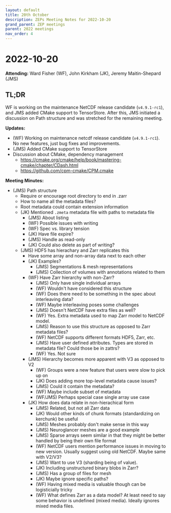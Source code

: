 ```yaml
---
layout: default
title: 20th October
description: ZEPs Meeting Notes for 2022-10-20
grand_parent: ZEP meetings
parent: 2022 meetings
nav_order: 4
---
```


# 2022-10-20

**Attending:** Ward Fisher (WF), John Kirkham (JK), Jeremy Maitin-Shepard (JMS)

## TL;DR

WF is working on the maintenance NetCDF release candidate (`v4.9.1-rc1`), and JMS added CMake support to TensorStore. After this, JMS initiated a discussion on Path structure and was stretched for the remaining meeting.

**Updates:**

- (WF) Working on maintenance netcdf release candidate (`v4.9.1-rc1`). No new features, just bug fixes and improvements.
- (JMS) Added CMake support to TensorStore
- Discussion about CMake, dependency management
    - https://cmake.org/cmake/help/book/mastering-cmake/chapter/CDash.html
    - https://github.com/cpm-cmake/CPM.cmake

**Meeting Minutes:**

* (JMS) Path structure
    * Require or encourage root directory to end in .zarr
    * How to name all the metadata files?
    * Root metadata could contain extension information
    * (JK) Mentioned `.zmeta` metadata file with paths to metadata file
        * (JMS) About listing
        * (WF) Possible issues with writing
        * (WF) Spec vs. library tension
        * (JK) Have file expire?
        * (JMS) Handle as read-only
        * (JK) Could also delete as part of writing?
    * (JMS) HDF5 has hierachary and Zarr replicates this
        * Have some array and non-array data next to each other
        * (JK) Examples?
            * (JMS) Segmentations & mesh representations
            * (JMS) Collection of volumes with annotations related to them
        * (WF) Have Zarr hierarchy with non-Zarr?
            * (JMS) Only have single individual arrays
            * (WF) Wouldn't have considered this structure
            * (WF) Does there need to be something in the spec about interleaving data?
            * (WF) Maybe interleaving poses some challenges
            * (JMS) Doesn't NetCDF have extra files as well?
            * (WF) Yes. Extra metadata used to map Zarr model to NetCDF model.
            * (JMS) Reason to use this structure as opposed to Zarr metadata files?
            * (WF) NetCDF supports different formats HDF5, Zarr, etc.
            * (JMS) Have user defined attributes. Types are stored in metadata file? Could those be in zattrs?
            * (WF) Yes. Not sure
        * (JMS) Hierarchy becomes more apparent with V3 as opposed to V2
            * (WF) Groups were a new feature that users were slow to pick up on
            * (JK) Does adding more top-level metadata cause issues?
            * (JMS) Could it contain the metadata?
            * (WF) Maybe include subset of metadata
            * (WF/JMS) Perhaps special case single array use case
        * (JK) How does data relate in non-hierachical form
            * (JMS) Related, but not all Zarr data
            * (JK) Would other kinds of chunk formats (standardizing on kerchunk) be useful
            * (JMS) Meshes probably don't make sense in this way
            * (JMS) Neuroglancer meshes are a good example
            * (JMS) Sparse arrays seem similar in that they might be better handled by being their own file format
            * (WF) NetCDF users mention performance issues in moving to new version. Usually suggest using old NetCDF. Maybe same with V2/V3?
            * (JMS) Want to use V3 (sharding being of value).
            * (JK) Including unstructured binary blobs in Zarr?
            * (JMS) Has a group of files for mesh
            * (JK) Maybe ignore specific paths?
            * (WF) Having mixed media is valuable though can be logisticially tricky
            * (WF) What defines Zarr as a data model? At least need to say some behavior is undefined (mixed media). Ideally ignores mixed media files.